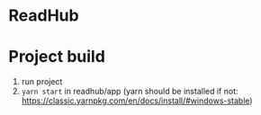 # ReadHub

# Project build
1. run project
2. `yarn start` in readhub/app (yarn should be installed if not: https://classic.yarnpkg.com/en/docs/install/#windows-stable)
